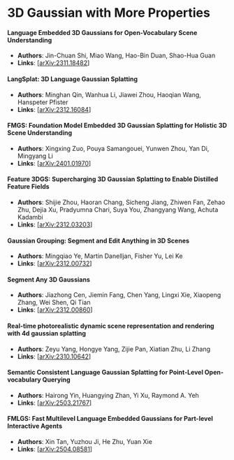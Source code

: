 # 3D Gaussian with More Properties

#### Language Embedded 3D Gaussians for Open-Vocabulary Scene Understanding
- **Authors**: Jin-Chuan Shi, Miao Wang, Hao-Bin Duan, Shao-Hua Guan
- **Links**: [[arXiv:2311.18482](https://arxiv.org/abs/2311.18482)]

#### LangSplat: 3D Language Gaussian Splatting
- **Authors**: Minghan Qin, Wanhua Li, Jiawei Zhou, Haoqian Wang, Hanspeter Pfister
- **Links**: [[arXiv:2312.16084](https://arxiv.org/abs/2312.16084)]

#### FMGS: Foundation Model Embedded 3D Gaussian Splatting for Holistic 3D Scene Understanding
- **Authors**: Xingxing Zuo, Pouya Samangouei, Yunwen Zhou, Yan Di, Mingyang Li
- **Links**: [[arXiv:2401.01970](https://arxiv.org/abs/2401.01970)]

#### Feature 3DGS: Supercharging 3D Gaussian Splatting to Enable Distilled Feature Fields
- **Authors**: Shijie Zhou, Haoran Chang, Sicheng Jiang, Zhiwen Fan, Zehao Zhu, Dejia Xu, Pradyumna Chari, Suya You, Zhangyang Wang, Achuta Kadambi
- **Links**: [[arXiv:2312.03203](https://arxiv.org/abs/2312.03203)]

#### Gaussian Grouping: Segment and Edit Anything in 3D Scenes
- **Authors**: Mingqiao Ye, Martin Danelljan, Fisher Yu, Lei Ke
- **Links**: [[arXiv:2312.00732](https://arxiv.org/abs/2312.00732)]

#### Segment Any 3D Gaussians
- **Authors**: Jiazhong Cen, Jiemin Fang, Chen Yang, Lingxi Xie, Xiaopeng Zhang, Wei Shen, Qi Tian
- **Links**: [[arXiv:2312.00860](https://arxiv.org/abs/2312.00860)]

#### Real-time photorealistic dynamic scene representation and rendering with 4d gaussian splatting
- **Authors**: Zeyu Yang, Hongye Yang, Zijie Pan, Xiatian Zhu, Li Zhang
- **Links**: [[arXiv:2310.10642](https://arxiv.org/abs/2310.10642)]

#### Semantic Consistent Language Gaussian Splatting for Point-Level Open-vocabulary Querying
- **Authors**: Hairong Yin, Huangying Zhan, Yi Xu, Raymond A. Yeh
- **Links**: [[arXiv:2503.21767](https://arxiv.org/abs/2503.21767)]

#### FMLGS: Fast Multilevel Language Embedded Gaussians for Part-level Interactive Agents
- **Authors**: Xin Tan, Yuzhou Ji, He Zhu, Yuan Xie
- **Links**: [[arXiv:2504.08581](https://arxiv.org/abs/2504.08581)]


